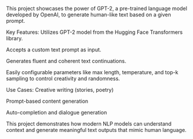 This project showcases the power of GPT-2, a pre-trained language model developed by OpenAI, to generate human-like text based on a given prompt.

Key Features:
Utilizes GPT-2 model from the Hugging Face Transformers library.

Accepts a custom text prompt as input.

Generates fluent and coherent text continuations.

Easily configurable parameters like max length, temperature, and top-k sampling to control creativity and randomness.

Use Cases:
Creative writing (stories, poetry)

Prompt-based content generation

Auto-completion and dialogue generation

This project demonstrates how modern NLP models can understand context and generate meaningful text outputs that mimic human language.

